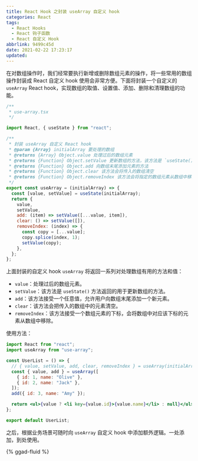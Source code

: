 ```yaml
---
title: React Hook 之封装 useArray 自定义 hook
categories: React
tags:
  - React Hooks
  - React 钩子函数
  - React 自定义 Hook
abbrlink: 9499c45d
date: 2021-02-22 17:23:17
updated:
---
```


在对数组操作时，我们经常要执行新增或删除数组元素的操作，将一些常用的数组操作封装成 React 自定义 hook 使用会非常方便。下面将封装一个自定义的 `useArray` React hook，实现数组的取值、设置值、添加、删除和清理数组的功能。

<!-- more -->

```jsx
/**
 * use-array.tsx
 */

import React, { useState } from "react";

/**
 * 封装 useArray 自定义 React hook
 * @param {Array} initialArray 要处理的数组
 * @returns {Array} Object.value 处理过后的数组元素
 * @returns {Function} Object.setValue 更新数组的方法，该方法是 `useState()` 方法返回的用于更新 state 的函数
 * @returns {Function} Object.add 向数组末尾添加元素的方法
 * @returns {Function} Object.clear 该方法会将传入的数组清空
 * @returns {Function} Object.removeIndex 该方法会将指定的数组元素从数组中移除
 */
export const useArray = (initialArray) => {
  const [value, setValue] = useState(initialArray);
  return {
    value,
    setValue,
    add: (item) => setValue([...value, item]),
    clear: () => setValue([]),
    removeIndex: (index) => {
      const copy = [...value];
      copy.splice(index, 1);
      setValue(copy);
    },
  };
};
```

上面封装的自定义 hook `useArray` 将返回一系列对处理数组有用的方法和值：

- `value`：处理过后的数组元素。
- `setValue`：该方法是 `useState()` 方法返回的用于更新数组的方法。
- `add`：该方法接受一个任意值，允许用户向数组末尾添加一个新元素。
- `clear`：该方法会把传入的数组中的元素清空。
- `removeIndex`：该方法接受一个数组元素的下标，会将数组中对应该下标的元素从数组中移除。

使用方法：

```jsx
import React from "react";
import useArray from "use-array";

const UserList = () => {
  // { value, setValue, add, clear, removeIndex } = useArray(initialArray);
  const { value, add } = useArray([
    { id: 1, name: "Olive" },
    { id: 2, name: "Jack" },
  ]);
  add({ id: 3, name: "Amy" });

  return <ul>{value ? <li key={value.id}>{value.name}</li> : null}</ul>;
};

export default UserList;
```

之后，根据业务场景可随时向 `useArray` 自定义 hook 中添加额外逻辑。一处添加，到处使用。

{% ggad-fluid %}
